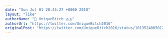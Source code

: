 ```yaml
---
date: "Sun Jul 01 20:45:27 +0000 2018"
layout: "like"
authorName: "💫 UniqueBitch 🇬🇧"
authorUrl: "https://twitter.com/UniqueBitch2016"
originalPost: "https://twitter.com/UniqueBitch2016/status/1013524005012279296"
---
```

